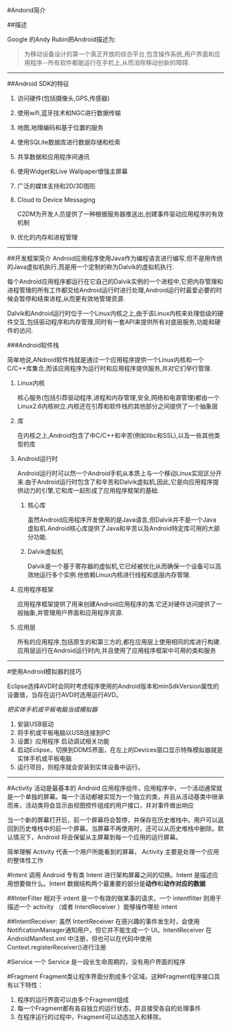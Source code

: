 
#Andorid简介

##描述

Google 的Andy Rubin把Android描述为:

> 为移动设备设计的第一个真正开放的综合平台,包含操作系统,用户界面和应用程序--所有软件都能运行在手机上,从而消除移动创新的障碍.

----

##Android SDK的特征

1. 访问硬件(包括摄像头,GPS,传感器)
1. 使用wifi,蓝牙技术和NGC进行数据传输
1. 地图,地理编码和基于位置的服务
1. 使用SQLite数据库进行数据存储和检索
1. 共享数据和应用程序间通讯
1. 使用Widget和Live Wallpaper增强主屏幕
1. 广泛的媒体支持和2D/3D图形
1. Cloud to Device Messaging

    C2DM为开发人员提供了一种根据服务器推送出,创建事件驱动应用程序的有效机制

1. 优化的内存和进程管理

----

##开发框架简介
Android应用程序使用Java作为编程语言进行编写,但不是用传统的Java虚拟机执行,而是用一个定制的称为Dalvik的虚拟机执行.

每个Android应用程序都运行在它自己的Dalvik实例的一个进程中,它把内存管理和进程管理的所有工作都交给Android运行时进行处理,Android运行时最爱必要的时候会暂停和结束进程,从而更有效地管理资源.

Dalvik和Android运行时位于一个Linux内核之上,由于该Linux内核来处理低级的硬件交互,包括驱动程序和内存管理,同时有一套API来提供所有对底层服务,功能和硬件的访问.

###Android软件栈

简单地说,ANdroid软件栈就是通过一个应用程序提供一个Linux内核和一个C/C++库集合,而该应用程序为运行时和应用程序提供服务,并对它们举行管理.

1. Linux内核

    核心服务(包括引荐驱动程序,进程和内存管理,安全,网络和电源管理)都由一个Linux2.6内核树立.内核还在引荐和软件栈的其他部分之间提供了一个抽象层

1. 库

    在内核之上,Android包含了中C/C++和辛苦(例如libc和SSL),以及一些其他类型的库

1. Android运行时

    Android运行时可以然一个Android手机从本质上与一个移动Linux实现区分开来.由于Android运行时包含了和辛苦和Dalvik虚拟机,因此,它是向应用程序提供动力的引擎,它和库一起形成了应用程序框架的基础.

    1. 核心库
        
        虽然Android应用程序开发使用的是Java语言,但Dalvik并不是一个Java 虚拟机.Android核心库提供了Java和辛苦以及Android特定库可用的大部分功能.

    1. Dalvik虚拟机

        Dalvik是一个基于寄存器的虚拟机,它已经被优化从而确保一个设备可以高效地运行多个实例.他依赖Linux内核进行线程和底层内存管理.

1. 应用程序框架

    应用程序框架提供了用来创建Android应用程序的类.它还对硬件访问提供了一般抽象,并管理用户界面和应用程序资源.

1. 应用层

    所有的应用程序,包括原生的和第三方的,都在应用层上使用相同的库进行构建.应用层运行在Android运行时内,并且使用了应用程序框架中可用的类和服务



****

#使用Android模拟器的技巧

Eclipse选择AVD时会同时考虑程序使用的Android版本和minSdkVersion属性的设置值，当存在运行AVD时选用运行AVD。  

*把实体手机或平板电脑当成模拟器*
1. 安装USB驱动
1. 将手机或平板电脑以USB连接到PC
1. 设置》应用程序 启动调试相关功能
1. 启动Eclipse，切换到DDMS界面，在左上的Devices窗口显示特殊模拟器就是实体手机或平板电脑
1. 运行项目，则程序就会安装到实体设备中运行。

----

#Activity
活动是最基本的 Android 应用程序组件，应用程序中，一个活动通常就是一个单独的屏幕。每一个活动都被实现为一个独立的类，并且从活动基类中继承而来，活动类将会显示由视图控件组成的用户接口，并对事件做出响应  

当一个新的屏幕打开后，前一个屏幕将会暂停，并保存在历史堆栈中。用户可以返回到历史堆栈中的前一个屏幕。当屏幕不再使用时，还可以从历史堆栈中删除。默认情况下，Android 将会保留从主屏幕到每一个应用的运行屏幕。  

简单理解 Activity 代表一个用户所能看到的屏幕， Activity 主要是处理一个应用的整体性工作

#Intent
调用 Android 专有类 Intent 进行架构屏幕之间的切换。Intent 是描述应用想要做什么。Intent 数据结构两个最重要的部分是**动作**和**动作对应的数据**  

##InterFilter
相对于 intent 是一个有效的做某事的请求，一个 intentfilter 则用于描述一个 activity （或者 IntentReceiver ）能够操作哪些 intent  

##IntentReceiver:
虽然 IntentReceiver 在感兴趣的事件发生时，会使用 NotificationManager通知用户，但它并不能生成一个 UI。IntentReceiver 在 AndroidManifest.xml 中注册，但也可以在代码中使用Context.registerReceiver()进行注册  

#Service
一个 Service 是一段长生命周期的，没有用户界面的程序  


#Fragment
Fragment类让程序界面分割成多个区域。这种Fragment程序接口具有以下特性：  

1. 程序的运行界面可以由多个Fragment组成
1. 每一个Fragment都有各自独立的运行状态，并且接受各自的处理事件
1. 在程序运行的过程中，Fragment可以动态加入和移除。




